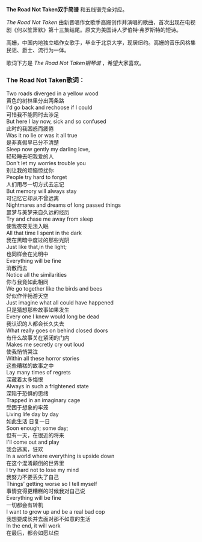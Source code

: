 

**The Road Not Taken双手简谱** 和五线谱完全对应。

_The Road Not Taken_
由新晋唱作女歌手高姗创作并演唱的歌曲，首次出现在电视剧《何以笙箫默》第十三集结尾。原文为美国诗人罗伯特·弗罗斯特的短诗。

高姗，中国内地独立唱作女歌手，毕业于北京大学，现居纽约。高姗的音乐风格集民谣、爵士、流行为一体。

歌词下方是 _The Road Not Taken钢琴谱_ ，希望大家喜欢。

### The Road Not Taken歌词：

Two roads diverged in a yellow wood  
黄色的树林里分出两条路  
I'd go back and rechoose if I could  
可惜我不能同时去涉足  
But here I lay now, sick and so confused  
此时的我困惑而疲倦  
Was it no lie or was it all true  
是非真假早已分不清楚  
Sleep now gently my darling love,  
轻轻睡去吧我爱的人  
Don't let my worries trouble you  
别让我的烦恼惊扰你  
People try hard to forget  
人们用尽一切方式去忘记  
But memory will always stay  
可记忆它却从不曾远离  
Nightmares and dreams of long passed things  
噩梦与美梦来自久远的经历  
Try and chase me away from sleep  
使我夜夜无法入眠  
All that time I spent in the dark  
我在黑暗中度过的那些光阴  
Just like that,in the light;  
也同样会在光明中  
Everything will be fine  
消散而去  
Notice all the similarities  
你与我竟如此相同  
We go together like the birds and bees  
好似作伴畅游天空  
Just imagine what all could have happened  
只是猜想那些故事如果发生  
Every one I knew would long be dead  
我认识的人都会长久失去  
What really goes on behind closed doors  
有什么故事关在紧闭的门内  
Makes me secretly cry out loud  
使我悄悄哭泣  
Within all these horror stories  
这些糟糕的故事之中  
Lay many times of regrets  
深藏着太多悔恨  
Always in such a frightened state  
深陷于恐惧的思绪  
Trapped in an imaginary cage  
受困于想象的牢笼  
Living life day by day  
如此生活 日复一日  
Soon enough; some day;  
但有一天，在很近的将来  
I'll come out and play  
我会逃离，狂欢  
In a world where everything is upside down  
在这个混淆颠倒的世界里  
I try hard not to lose my mind  
我努力不要丢失了自己  
Things’ getting worse so I tell myself  
事情变得更糟糕的时候我对自己说  
Everything will be fine  
一切都会有转机  
I want to grow up and be a real bad cop  
我想要成长并去面对那不如意的生活  
In the end, it will work  
在最后，都会如愿以偿


